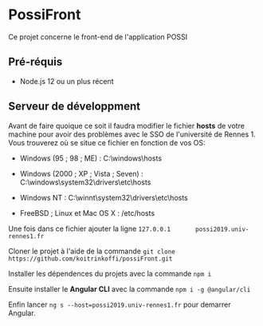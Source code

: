 # PossiFront
Ce projet concerne le front-end de l'application POSSI

## Pré-réquis
- Node.js 12 ou un plus récent
## Serveur de développment

Avant de faire quoique ce soit il faudra modifier le fichier **hosts** de votre machine pour avoir des problèmes avec le SSO de l'université de Rennes 1.
Vous trouverez où se situe ce fichier en fonction de vos OS:
- Windows (95 ; 98 ; ME) : C:\windows\hosts

- Windows (2000 ; XP ; Vista ; Seven) : C:\windows\system32\drivers\etc\hosts

- Windows NT : C:\winnt\system32\drivers\etc\hosts

- FreeBSD ; Linux et Mac OS X : /etc/hosts

Une fois dans ce fichier ajouter la ligne `127.0.0.1       possi2019.univ-rennes1.fr`

Cloner le projet à l'aide de la commande `git clone https://github.com/koitrinkoffi/possiFront.git`

Installer les dépendences du projets avec la commande `npm i`

Ensuite installer le **Angular CLI** avec la commande `npm i -g @angular/cli`

Enfin lancer `ng s --host=possi2019.univ-rennes1.fr` pour demarrer Angular.
